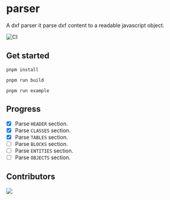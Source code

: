 # parser

A dxf parser it parse dxf content to a readable javascript object.

![CI](https://github.com/dxfjs/parser/actions/workflows/ci.yml/badge.svg)

## Get started

```
pnpm install

pnpm run build

pnpm run example
```

## Progress

-   [x] Parse `HEADER` section.
-   [x] Parse `CLASSES` section.
-   [x] Parse `TABLES` section.
-   [ ] Parse `BLOCKS` section.
-   [ ] Parse `ENTITIES` section.
-   [ ] Parse `OBJECTS` section.

## Contributors

<a href="https://github.com/dxfjs/parser/graphs/contributors">
  <img src="https://contrib.rocks/image?repo=dxfjs/parser" />
</a>
